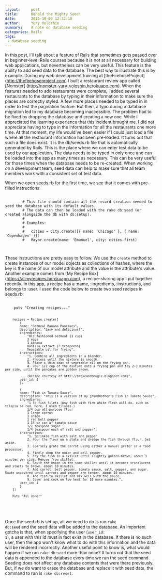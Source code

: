 ```yaml
---
layout:     post
title:      Behold the Mighty Seed!
date:       2015-10-09 12:32:18
author:     Yury Voloshin
summary:    A note on database seeding
categories: Rails
tags:
 - database seeding
---
```


In this post, I'll talk about a feature of Rails that sometimes gets passed over in beginner-level Rails courses because it is not at all necessary for building web applications, but nevertheless can be very useful. This feature is the ability to add seed data to the database. The best way to illustrate this is by example. During my web development training at [theFirehoseProject] (http://thefirehoseproject.com) I built a restaurant review app called [Nomster] (http://nomster-yury-voloshin.herokuapp.com). When the features needed to add restaurants were complete, I added several restaurants to the database by typing in their information to make sure the places are correctly styled. A few more places needed to be typed in in order to test the pagination feature. But then, a typo during a database migration led to my database becoming inaccessible. The problem had to be fixed by dropping the database and creating a new one. While I appreciated the learning experience that this incident brought me, I did not appreciate having to type in the information for all the restaurants one more time. At that moment, my life would've been easier if I could just load a file where all the restaurant information has been pre-loaded. It turns out that such a file does exist. It is the db/seeds.rb file that is automatically generated by Rails. This is the place where we can enter test data to be used by our application. The data needs to be typed in only once and can be loaded into the app as many times as necessary. This can be very useful for those times when the database needs to be re-created. When working on a development team, seed data can help to make sure that all team members work with a consistent set of test data.

When we open seeds.rb for the first time, we see that it comes with pre-filled instructions:

<div class = "highlight">
 <pre>
  <code class="language-ruby" data-lang="ruby">
		# This file should contain all the record creation needed to seed the database with its default values.
		# The data can then be loaded with the rake db:seed (or created alongside the db with db:setup).
		#
		# Examples:
		#
		#   cities = City.create([{ name: 'Chicago' }, { name: 'Copenhagen' }])
		#   Mayor.create(name: 'Emanuel', city: cities.first)
  </code>
 </pre>
</div>

These instructions are pretty easy to follow. We use the <code>create</code> method to create instances of our model objects as collections of hashes, where the key is the name of our model attribute and the value is the attribute's value. Another example comes from [My Recipe Box] (https://allmyrecipes.herokuapp.com), a recipe-sharing app I put together recently. In this app, a recipe has a :name, :ingredients, :instructions, and belongs to :user. I used the code below to create two seed recipes in seeds.rb:
<div class = "highlight">
 <pre>
  <code class="language-ruby" data-lang="ruby">
  	puts "Creating recipes..."

		recipes = Recipe.create([
			{
			name: "Oatmeal Banana Pancakes", 
			description: "Easy and delicious!", 
			ingredients:
				"Old fashioned oatmeal (1 cup) 
				3 eggs 
				1 banana 
				Vanilla extract (2 teaspoons) 
				Vegetable oil for frying", 
			instructions: 
				"1. Combine all ingredients in a blender. 
				2. Process until the mixture is smooth. 
				3. Place a thin coat of vegetable oil on the frying pan. 
				4. Pour 1/2 cup of the mixture onto a frying pan and fry 2-3 minutes per side, until the pancakes are golden brown.

				(Recipe courtesy of http://brokeandbougie.blogspot.com)", 
			user_id: 1
			},

			{
			name: "Fish in Tomato Sauce", 
			description: "This is a version of my grandmother's Fish in Tomato Sauce", 
			ingredients:
				"1 lb fish filets (Any fish with firm white flesh will do, such as tilapia or cod. Here, I used tilapia.) 
				1/4 cup all-purpose flour 
				1 large carrot 
				1 onion 
				1 red bell pepper 
				1 14 oz can of tomato sauce 
				1/2 teaspoon sugar 
				1/4 teaspoon each of salt and pepper", 
			instructions: 
				"1. Sprinkle fish with salt and pepper 
				2. Pour the flour on a plate and dredge the fish through flour. Set aside. 
				3. Coarsely grate the carrot using either a manual grater or a food processor. 
				4. Finely chop the onion and bell pepper. 
				5. Fry the fish in a skillet until slightly golden-brown, about 3 minutes per side. Remove from skillet. 
				6. Saute the onion in the same skillet until it becomes translucent and starts to brown, about 10 minutes. 
				7. Add carrot, bell pepper, tomato sauce, salt, pepper, and sugar. Saute uncovered until carrots and pepper are tender, about 10 minutes. 
				8. Add fish to skillet and mix well with the sauce. 
				9. Cover and cook on low heat for 10 more minutes.", 
			user_id: 1
			}
		])

		Puts "All done!"
  </code>
 </pre>
</div>

Once the seed.rb is set up, all we need to do is run <code>rake db:seed</code> and the seed data will be added to the database. An important gotcha is that, when specifying the user (<code>user_id: 1</code>), a user with this id must in fact exist in the database. If there is no such user, then the app won't know what to do with this information and the data will be rendered incorrectly. Another useful point to know is, what would happen if we run <code>rake db:seed</code> more than once? It turns out that the seed data is appended to the database every time we run the seed command. Seeding does not affect any database contents that were there previously. But, if we do want to erase the database and replace it with seed data, the command to run is <code>rake db:reset</code>.



